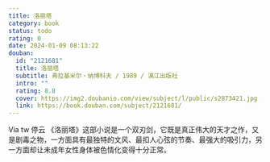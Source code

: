 ```yaml
---
title: 洛丽塔
category: book
status: todo
rating: 0
date: 2024-01-09 08:13:22
douban:
  id: "2121681"
  title: 洛丽塔
  subtitle: 弗拉基米尔・纳博科夫 / 1989 / 漓江出版社
  intro: ""
  rating: 8.8
  cover: https://img2.doubanio.com/view/subject/l/public/s2873421.jpg
  link: https://book.douban.com/subject/2121681/
---
```


Via tw 停云  《洛丽塔》这部小说是一个双刃剑，它既是真正伟大的天才之作，又是剧毒之物，一方面具有最独特的文风、最扣人心弦的节奏、最强大的吸引力，另一方面却让未成年女性身体被色情化变得十分正常。